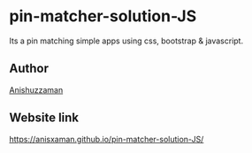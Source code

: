 # pin-matcher-solution-JS

Its a pin matching simple apps using css, bootstrap &amp; javascript.


## Author

[Anishuzzaman][author]

[author]: https://www.facebook.com/anishuzzaman/



## Website link

https://anisxaman.github.io/pin-matcher-solution-JS/

